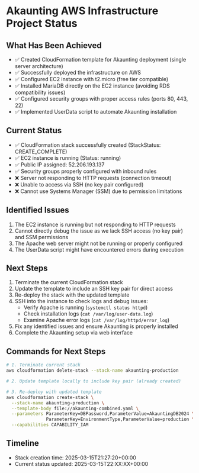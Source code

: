 # Akaunting AWS Infrastructure Project Status

## What Has Been Achieved

- ✅ Created CloudFormation template for Akaunting deployment (single server architecture)
- ✅ Successfully deployed the infrastructure on AWS
- ✅ Configured EC2 instance with t2.micro (free tier compatible)
- ✅ Installed MariaDB directly on the EC2 instance (avoiding RDS compatibility issues)
- ✅ Configured security groups with proper access rules (ports 80, 443, 22)
- ✅ Implemented UserData script to automate Akaunting installation

## Current Status

- ✅ CloudFormation stack successfully created (StackStatus: CREATE_COMPLETE)
- ✅ EC2 instance is running (Status: running)
- ✅ Public IP assigned: 52.206.193.137
- ✅ Security groups properly configured with inbound rules
- ❌ Server not responding to HTTP requests (connection timeout)
- ❌ Unable to access via SSH (no key pair configured)
- ❌ Cannot use Systems Manager (SSM) due to permission limitations

## Identified Issues

1. The EC2 instance is running but not responding to HTTP requests
2. Cannot directly debug the issue as we lack SSH access (no key pair) and SSM permissions
3. The Apache web server might not be running or properly configured
4. The UserData script might have encountered errors during execution

## Next Steps

1. Terminate the current CloudFormation stack
2. Update the template to include an SSH key pair for direct access
3. Re-deploy the stack with the updated template
4. SSH into the instance to check logs and debug issues:
   - Verify Apache is running (`systemctl status httpd`)
   - Check installation logs (`cat /var/log/user-data.log`)
   - Examine Apache error logs (`cat /var/log/httpd/error_log`)
5. Fix any identified issues and ensure Akaunting is properly installed
6. Complete the Akaunting setup via web interface

## Commands for Next Steps

```bash
# 1. Terminate current stack
aws cloudformation delete-stack --stack-name akaunting-production

# 2. Update template locally to include key pair (already created)

# 3. Re-deploy with updated template
aws cloudformation create-stack \
  --stack-name akaunting-production \
  --template-body file://akaunting-combined.yaml \
  --parameters ParameterKey=DBPassword,ParameterValue=AkauntingDB2024 \
               ParameterKey=EnvironmentType,ParameterValue=production \
  --capabilities CAPABILITY_IAM
```

## Timeline

- Stack creation time: 2025-03-15T21:27:20+00:00
- Current status updated: 2025-03-15T22:XX:XX+00:00